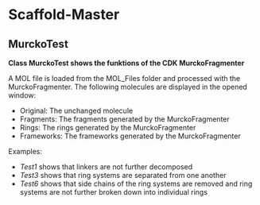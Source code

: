 # Scaffold-Master
## MurckoTest

__Class MurckoTest shows the funktions of the CDK MurckoFragmenter__
  
  A MOL file is loaded from the MOL_Files folder and processed with the MurckoFragmenter. The following molecules are displayed in the opened window:
  * Original: The unchanged molecule
  * Fragments: The fragments generated by the MurckoFragmenter
  * Rings: The rings generated by the MurckoFragmenter
  * Frameworks: The frameworks generated by the MurckoFragmenter
  
  Examples:
  * *Test1* shows that linkers are not further decomposed
  * *Test3* shows that ring systems are separated from one another
  * *Test6* shows that side chains of the ring systems are removed and ring systems are not further broken down into individual rings
